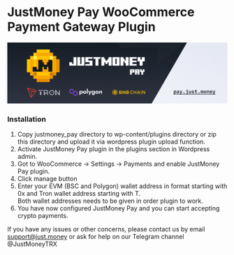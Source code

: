 # JustMoney Pay WooCommerce Payment Gateway Plugin

![Banner](justmoney_pay/small_dark.jpg)

### Installation

1. Copy justmoney_pay directory to wp-content/plugins directory or zip this directory and upload it via wordpress plugin upload function.
2. Activate JustMoney Pay plugin in the plugins section in Wordpress admin.
3. Got to WooCommerce -> Settings -> Payments and enable JustMoney Pay plugin.
4. Click manage button
5. Enter your EVM (BSC and Polygon) wallet address in format starting with 0x and Tron wallet address starting with T.  
Both wallet addresses needs to be given in order plugin to work.
6. You have now configured JustMoney Pay and you can start accepting crypto payments.


If you have any issues or other concerns, please contact us by email support@just.money or ask for help on our Telegram channel @JustMoneyTRX